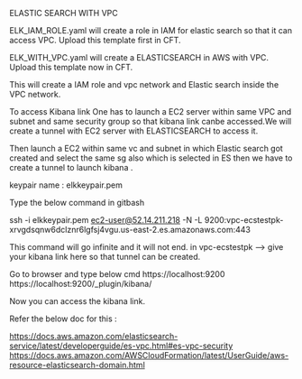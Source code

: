 
ELASTIC SEARCH WITH VPC

ELK_IAM_ROLE.yaml will create a role in IAM for elastic search so that it can access VPC.
Upload this template first in CFT.

ELK_WITH_VPC.yaml will create a ELASTICSEARCH in AWS with VPC.
Upload this template now in CFT.

This will create a IAM role and vpc network and Elastic search inside the VPC network.

To access Kibana link One has to launch a EC2 server within same VPC and subnet and same security group so that kibana link canbe accessed.We will create a tunnel with EC2 server with ELASTICSEARCH to access it.

Then launch a EC2 within same vc and subnet in which Elastic search got created and select the same sg also which is selected in ES then we have to create a tunnel to launch kibana .

keypair name : elkkeypair.pem

Type the below command in gitbash

ssh -i elkkeypair.pem ec2-user@52.14.211.218 -N -L 9200:vpc-ecstestpk-xrvgdsqnw6dclznr6lgfsj4vgu.us-east-2.es.amazonaws.com:443

This command will go infinite and it will not end.
in vpc-ecstestpk --> give your kibana link here so that tunnel can be created.

Go to browser and type below cmd
https://localhost:9200
https://localhost:9200/_plugin/kibana/

Now you can access the kibana link.

Refer the below doc for this : 

https://docs.aws.amazon.com/elasticsearch-service/latest/developerguide/es-vpc.html#es-vpc-security
https://docs.aws.amazon.com/AWSCloudFormation/latest/UserGuide/aws-resource-elasticsearch-domain.html